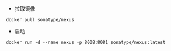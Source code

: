 - 拉取镜像
```shell script
docker pull sonatype/nexus
```

- 启动
```shell script
docker run -d --name nexus -p 8008:8081 sonatype/nexus:latest
```